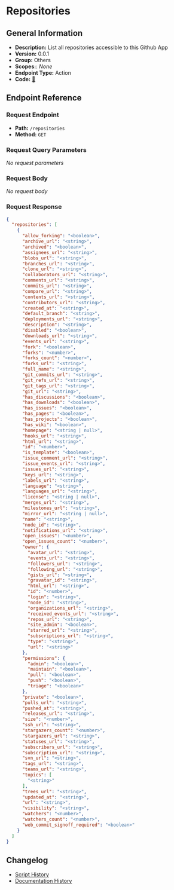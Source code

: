 # Repositories

## General Information

- **Description:** List all repositories accessible to this Github App
- **Version:** 0.0.1
- **Group:** Others
- **Scopes:**: _None_
- **Endpoint Type:** Action
- **Code:** [🔗](https://github.com/NangoHQ/integration-templates/tree/main/integrations/github-app/actions/repositories.ts)

## Endpoint Reference

### Request Endpoint

- **Path:** `/repositories`
- **Method:** `GET`

### Request Query Parameters

_No request parameters_

### Request Body

_No request body_

### Request Response

```json
{
  "repositories": [
    {
      "allow_forking": "<boolean>",
      "archive_url": "<string>",
      "archived": "<boolean>",
      "assignees_url": "<string>",
      "blobs_url": "<string>",
      "branches_url": "<string>",
      "clone_url": "<string>",
      "collaborators_url": "<string>",
      "comments_url": "<string>",
      "commits_url": "<string>",
      "compare_url": "<string>",
      "contents_url": "<string>",
      "contributors_url": "<string>",
      "created_at": "<string>",
      "default_branch": "<string>",
      "deployments_url": "<string>",
      "description": "<string>",
      "disabled": "<boolean>",
      "downloads_url": "<string>",
      "events_url": "<string>",
      "fork": "<boolean>",
      "forks": "<number>",
      "forks_count": "<number>",
      "forks_url": "<string>",
      "full_name": "<string>",
      "git_commits_url": "<string>",
      "git_refs_url": "<string>",
      "git_tags_url": "<string>",
      "git_url": "<string>",
      "has_discussions": "<boolean>",
      "has_downloads": "<boolean>",
      "has_issues": "<boolean>",
      "has_pages": "<boolean>",
      "has_projects": "<boolean>",
      "has_wiki": "<boolean>",
      "homepage": "<string | null>",
      "hooks_url": "<string>",
      "html_url": "<string>",
      "id": "<number>",
      "is_template": "<boolean>",
      "issue_comment_url": "<string>",
      "issue_events_url": "<string>",
      "issues_url": "<string>",
      "keys_url": "<string>",
      "labels_url": "<string>",
      "language": "<string>",
      "languages_url": "<string>",
      "license": "<string | null>",
      "merges_url": "<string>",
      "milestones_url": "<string>",
      "mirror_url": "<string | null>",
      "name": "<string>",
      "node_id": "<string>",
      "notifications_url": "<string>",
      "open_issues": "<number>",
      "open_issues_count": "<number>",
      "owner": {
        "avatar_url": "<string>",
        "events_url": "<string>",
        "followers_url": "<string>",
        "following_url": "<string>",
        "gists_url": "<string>",
        "gravatar_id": "<string>",
        "html_url": "<string>",
        "id": "<number>",
        "login": "<string>",
        "node_id": "<string>",
        "organizations_url": "<string>",
        "received_events_url": "<string>",
        "repos_url": "<string>",
        "site_admin": "<boolean>",
        "starred_url": "<string>",
        "subscriptions_url": "<string>",
        "type": "<string>",
        "url": "<string>"
      },
      "permissions": {
        "admin": "<boolean>",
        "maintain": "<boolean>",
        "pull": "<boolean>",
        "push": "<boolean>",
        "triage": "<boolean>"
      },
      "private": "<boolean>",
      "pulls_url": "<string>",
      "pushed_at": "<string>",
      "releases_url": "<string>",
      "size": "<number>",
      "ssh_url": "<string>",
      "stargazers_count": "<number>",
      "stargazers_url": "<string>",
      "statuses_url": "<string>",
      "subscribers_url": "<string>",
      "subscription_url": "<string>",
      "svn_url": "<string>",
      "tags_url": "<string>",
      "teams_url": "<string>",
      "topics": [
        "<string>"
      ],
      "trees_url": "<string>",
      "updated_at": "<string>",
      "url": "<string>",
      "visibility": "<string>",
      "watchers": "<number>",
      "watchers_count": "<number>",
      "web_commit_signoff_required": "<boolean>"
    }
  ]
}
```

## Changelog

- [Script History](https://github.com/NangoHQ/integration-templates/commits/main/integrations/github-app/actions/repositories.ts)
- [Documentation History](https://github.com/NangoHQ/integration-templates/commits/main/integrations/github-app/actions/repositories.md)
